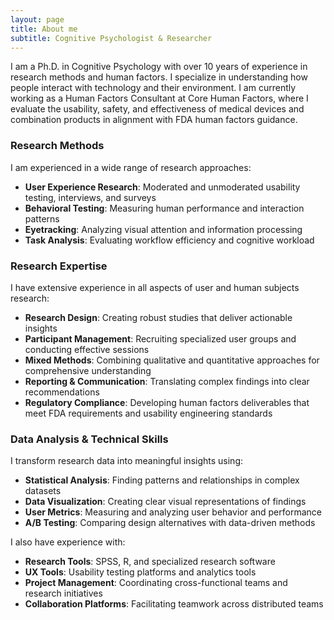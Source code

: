 ```yaml
---
layout: page
title: About me
subtitle: Cognitive Psychologist & Researcher
---
```


I am a Ph.D. in Cognitive Psychology with over 10 years of experience in research methods and human factors. I specialize in understanding how people interact with technology and their environment. I am currently working as a Human Factors Consultant at Core Human Factors, where I evaluate the usability, safety, and effectiveness of medical devices and combination products in alignment with FDA human factors guidance.

### Research Methods

I am experienced in a wide range of research approaches:
- **User Experience Research**: Moderated and unmoderated usability testing, interviews, and surveys
- **Behavioral Testing**: Measuring human performance and interaction patterns
- **Eyetracking**: Analyzing visual attention and information processing
- **Task Analysis**: Evaluating workflow efficiency and cognitive workload

### Research Expertise

I have extensive experience in all aspects of user and human subjects research:
- **Research Design**: Creating robust studies that deliver actionable insights
- **Participant Management**: Recruiting specialized user groups and conducting effective sessions
- **Mixed Methods**: Combining qualitative and quantitative approaches for comprehensive understanding
- **Reporting & Communication**: Translating complex findings into clear recommendations
- **Regulatory Compliance**: Developing human factors deliverables that meet FDA requirements and usability engineering standards

### Data Analysis & Technical Skills

I transform research data into meaningful insights using:
- **Statistical Analysis**: Finding patterns and relationships in complex datasets
- **Data Visualization**: Creating clear visual representations of findings
- **User Metrics**: Measuring and analyzing user behavior and performance
- **A/B Testing**: Comparing design alternatives with data-driven methods

I also have experience with:
- **Research Tools**: SPSS, R, and specialized research software
- **UX Tools**: Usability testing platforms and analytics tools
- **Project Management**: Coordinating cross-functional teams and research initiatives
- **Collaboration Platforms**: Facilitating teamwork across distributed teams
